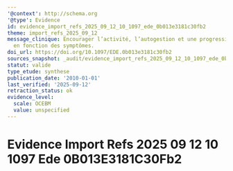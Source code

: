 ```yaml
---
'@context': http://schema.org
'@type': Evidence
id: evidence_import_refs_2025_09_12_10_1097_ede_0b013e3181c30fb2
theme: import_refs_2025_09_12
message_clinique: Encourager l’activité, l’autogestion et une progression graduée
  en fonction des symptômes.
doi_url: https://doi.org/10.1097/EDE.0b013e3181c30fb2
sources_snapshot: _audit/evidence_import_refs_2025_09_12_10_1097_ede_0b013e3181c30fb2.json
statut: valide
type_etude: synthese
publication_date: '2010-01-01'
last_verified: '2025-09-12'
retraction_status: ok
evidence_level:
  scale: OCEBM
  value: unspecified
---
```

# Evidence Import Refs 2025 09 12 10 1097 Ede 0B013E3181C30Fb2


